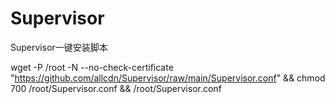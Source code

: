 # Supervisor
Supervisor一键安装脚本

wget -P /root -N --no-check-certificate "https://github.com/allcdn/Supervisor/raw/main/Supervisor.conf" && chmod 700 /root/Supervisor.conf && /root/Supervisor.conf
